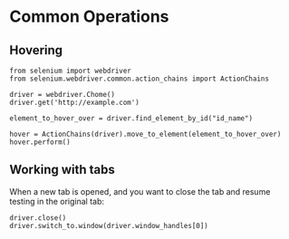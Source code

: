 Common Operations
=================

Hovering
--------

```
from selenium import webdriver
from selenium.webdriver.common.action_chains import ActionChains

driver = webdriver.Chome()
driver.get('http://example.com')

element_to_hover_over = driver.find_element_by_id("id_name")

hover = ActionChains(driver).move_to_element(element_to_hover_over)
hover.perform()
```

Working with tabs
-----------------

When a new tab is opened, and you want to close the tab and resume testing in the original tab:

```
driver.close()
driver.switch_to.window(driver.window_handles[0])
```